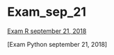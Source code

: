 # Exam_sep_21

[Exam R september 21, 2018](https://github.com/jipswartjes/Exam_sep_21/blob/master/Exam%20R%20September%2021%2C%202018.ipynb)

[Exam Python september 21, 2018]


